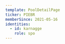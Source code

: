 ```yaml
---
template: PoolDetailPage
ticker: PIEBR
memberSince: 2021-05-16
identities:
  - id: karnagge
    role: spo
---
```

